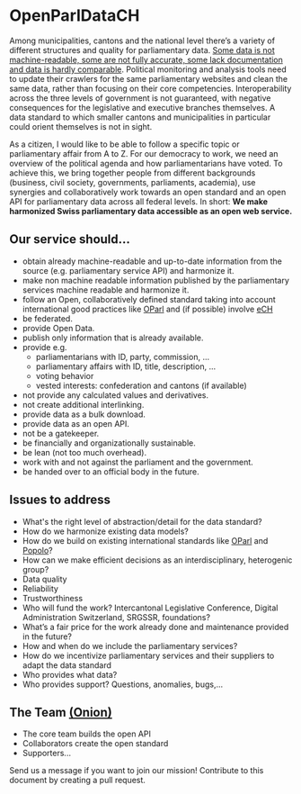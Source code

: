 # OpenParlDataCH
Among municipalities, cantons and the national level there’s a variety of different structures and quality for parliamentary data. [Some data is not machine-readable, some are not fully accurate, some lack documentation and data is hardly comparable](https://docs.google.com/spreadsheets/d/1cHF9qOHYoOcumw03d29mb90T_Elc8aHQrMCEsML88lk/edit?usp=sharing). Political monitoring and analysis tools need to update their crawlers for the same parliamentary websites and clean the same data, rather than focusing on their core competencies. Interoperability across the three levels of government is not guaranteed, with negative consequences for the legislative and executive branches themselves. A data standard to which smaller cantons and municipalities in particular could orient themselves is not in sight.

As a citizen, I would like to be able to follow a specific topic or parliamentary affair from A to Z. For our democracy to work, we need an overview of the political agenda and how parliamentarians have voted. To achieve this, we bring together people from different backgrounds (business, civil society, governments, parliaments, academia), use synergies and collaboratively work towards an open standard and an open API for parliamentary data across all federal levels. In short: **We make harmonized Swiss parliamentary data accessible as an open web service.**

## Our service should…
* obtain already machine-readable and up-to-date information from the source (e.g. parliamentary service API) and harmonize it.
* make non machine readable information published by the parliamentary services machine readable and harmonize it.
* follow an Open, collaboratively defined standard taking into account international good practices like [OParl](https://github.com/OParl) and (if possible) involve [eCH](https://www.ech.ch/)
* be federated.
* provide Open Data.
* publish only information that is already available.
* provide e.g.
  * parliamentarians with ID, party, commission, ...
  * parliamentary affairs with ID, title, description, ...
  * voting behavior
  * vested interests: confederation and cantons (if available)
* not provide any calculated values and derivatives.
* not create additional interlinking.
* provide data as a bulk download.
* provide data as an open API.
* not be a gatekeeper.
* be financially and organizationally sustainable.
* be lean (not too much overhead).
* work with and not against the parliament and the government.
* be handed over to an official body in the future.

## Issues to address
* What's the right level of abstraction/detail for the data standard?
* How do we harmonize existing data models?
* How do we build on existing international standards like [OParl](https://github.com/OParl) and [Popolo](https://github.com/popolo-project/popolo-spec)?
* How can we make efficient decisions as an interdisciplinary, heterogenic group?
* Data quality
* Reliability
* Trustworthiness
* Who will fund the work? Intercantonal Legislative Conference, Digital Administration Switzerland, SRGSSR, foundations?
* What’s a fair price for the work already done and maintenance provided in the future?
* How and when do we include the parliamentary services?
* How do we incentivize parliamentary services and their suppliers to adapt the data standard
* Who provides what data?
* Who provides support? Questions, anomalies, bugs,...

## The Team [(Onion)](https://teamonion.works/)
* The core team builds the open API
* Collaborators create the open standard
* Supporters...
  
Send us a message if you want to join our mission! Contribute to this document by creating a pull request.
